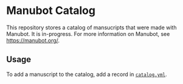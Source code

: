 # Manubot Catalog

This repository stores a catalog of mansucripts that were made with Manubot.
It is in-progress.
For more information on Manubot, see https://manubot.org/.

## Usage

To add a manuscript to the catalog, add a record in [`catalog.yml`](catalog.yml).
